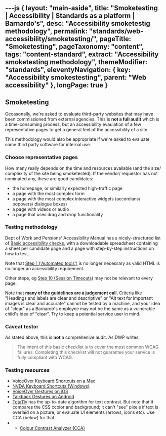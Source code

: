 ---js
{
	layout: "main-aside",
	title: "Smoketesting | Accessibility | Standards as a platform | Barnardo's",
	desc: "Accessibility smoketestig methodology",
	permalink: "standards/web-accessibility/smoketesting/",
	pageTitle: "Smoketesting",
	pageTaxonomy: "content",
	tags: "content-standard",
	extract: "Accessibility smoketesting methodology",
	themeModifier: "standards",
	eleventyNavigation: {
		key: "Accessibility smokestesting",
		parent: "Web accessibility"
	},
	longPage: true
}
---

## Smoketesting

Occasonally, we're asked to evaluate third-party websites that may have been commissioned from external agencies. This is **not a full audit** which is a time-consuming process, but an accessibility evaulation of a few representative pages to get a general feel of the accessibility of a site.

This methodology would also be appropriate if we're asked to evaluate some third party software for internal use.

### Choose representative pages 
How many really depends on the time and resources available (and the size/ complexity of the site being smoketested). If the vendor/ requestor has not nominated any, these are good candidates:

- the homepage, or similarly expected high-traffic page
- a page with the most complex form
- a page with the most complex interactive widgets (accordians/ popovers/ dialogue boxes)
- a page with videos or audio
- a page that uses drag and drop functionality

### Testing methodology
Dept of Work and Pensions' Accessibility Manual has a nicely-structured list of [Basic accessibility checks](https://accessibility-manual.dwp.gov.uk/tools-and-resources/basic-accessibility-checks), with a downloadable spreadsheet containing a sheet per candidate page and a page with step-by-step instructions on how to test.

Note that [Step 1 ('Automated tools')](https://accessibility-manual.dwp.gov.uk/tools-and-resources/basic-accessibility-checks/1-automated-tools-how-to-test) is no longer necessary as valid HTML is no longer an accessibility requirement.

Other steps, eg [Step 10 (Session Timeouts)](https://accessibility-manual.dwp.gov.uk/tools-and-resources/basic-accessibility-checks/10-session-timeouts-how-to-test) may not be relevant to every page.

Note that **many of the guidelines are a judgement call**. Criteria like "Headings and labels are clear and descriptive" or "Alt text for important images is clear and accurate" cannot be tested by a machine, and your idea of "clear" as a Barnardo's employee may not be the same as a vulnerable child's idea of "clear". Try to keep a potential service user in mind.

### Caveat testor 
As stated above, this is **not** a comprehenive audit. As DWP writes,
> The intent of this basic checklist is to cover the most common WCAG failures. Completing this checklist will not guarantee your service is fully compliant with WCAG.

### Testing resources

- [VoiceOver Keyboard Shortcuts on a Mac](https://dequeuniversity.com/screenreaders/voiceover-keyboard-shortcuts)
- [NVDA Keyboard Shortcuts (Windows)](https://dequeuniversity.com/screenreaders/nvda-keyboard-shortcuts)
- [VoiceOver Gestures on iOS](https://dequeuniversity.com/screenreaders/voiceover-ios-shortcuts)
- [Talkback Gestures on Android](https://dequeuniversity.com/screenreaders/talkback-shortcuts)
- [Tota11y](/standards/web-accessibility/resources/#tota11y) has the up-to-date algorithm for text contrast. But note that it compares the CSS ccolor and background; it can't "see" pixels if text is overlaid on a picture, or evaluate UI elements (arrows, icons etc). Use CCA (below) for that.
- - [Colour Contrast Analyzer (CCA)](https://www.tpgi.com/color-contrast-checker/)



